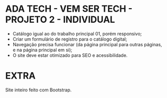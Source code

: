# ADA TECH - VEM SER TECH - PROJETO 2 - INDIVIDUAL

- Catálogo igual ao do trabalho principal 01, porém responsivo;
- Criar um formulário de registro para o catálogo digital;
- Navegação precisa funcionar (da página principal para outras páginas, e na página principal em si);
- O site deve estar otimizado para SEO e acessibilidade.

# EXTRA
Site inteiro feito com Bootstrap.

